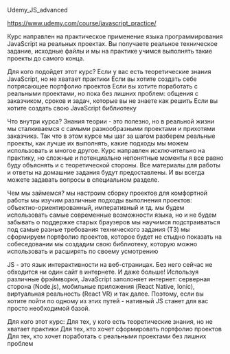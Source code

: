 Udemy_JS_advanced

https://www.udemy.com/course/javascript_practice/

Курс направлен на практическое применение языка программирования JavaScript на реальных проектах. Вы получаете реальное техническое задание, исходные файлы и мы на практике учимся выполнять такие проекты до самого конца.

Для кого подойдет этот курс?
Если у вас есть теоретические знания JavaScript, но не хватает практики
Если вы хотите создать себе потрясающее портфолио проектов
Если вы хотите поработать с реальными проектами, но пока без лишних проблем: общения с заказчиком, сроков и задач, которые вы не знаете как решить
Если вы хотите создать свою JavaScript библиотеку

Что внутри курса?
Знания теории - это полезно, но в реальной жизни мы сталкиваемся с самыми разнообразными проектами и прихотями заказчика. Так что в этом курсе мы шаг за шагом разберем реальные проекты, как лучше их выполнять, какие подходы мы можем использовать и многое другое.
Курс направлен исключительно на практику, но сложные и потенциально непонятные моменты я все равно буду объяснять и с теоретической стороны. Все материалы для работы и ответы на домашние задания будут предоставлены. И вы всегда можете задавать вопросы в специальном разделе.

Чем мы займемся?
мы настроим сборку проектов для комфортной работы
мы изучим различные подходы выполнения проектов: объектно-ориентированный, императивный и тд.
мы будем использовать самые современные возможности языка, но и не будем забывать о поддержке старых браузеров
мы научимся подстраиваться под самые разные требования технического задания (ТЗ)
мы сформируем портфолио проектов, которое будет не стыдно показать на собеседовании
мы создадим свою библиотеку, которую можно использовать и расширять по своему усмотрению

JS - это язык интерактивности на веб-страницах. Без него сейчас не обходится ни один сайт в интернете. И даже больше! Используя различные фрэймворки, JavaScript заполоняет интернет: серверная сторона (Node.js), мобильные приложения (React Native, Ionic), виртуальная реальность (React VR) и так далее. Поэтому, если вы хотите пойти по одному из этих путей - нативный JS станет для вас просто необходимой базой.

Для кого этот курс:
Для тех, у кого есть теоретические знания, но не хватает практики
Для тех, кто хочет сформировать портфолио проектов
Для тех, кто хочет поработать с реальными проектами без лишних проблем
